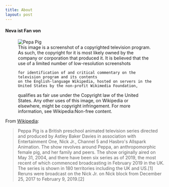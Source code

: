 ```yaml
---
title: About
layout: post
---
```

#### Neva ist Fan von

<figure>
  <img alt="Pepa Pig" src="https://upload.wikimedia.org/wikipedia/en/6/61/Peppa_Pig.png" />
  <figcaption>
    This image is a screenshot of a copyrighted television program. As such, the copyright for it is most likely owned by the company or corporation that produced it. It is believed that the use of a limited number of low-resolution screenshots

```
for identification of and critical commentary on the television program and its contents
on the English-language Wikipedia, hosted on servers in the United States by the non-profit Wikimedia Foundation,
```

qualifies as fair use under the Copyright law of the United States. Any other uses of this image, on Wikipedia or elsewhere, might be copyright infringement. For more information, see Wikipedia:Non-free content.

  </figcaption>
</figure>

From [Wikipedia](https://en.wikipedia.org/wiki/Peppa_Pig):

> Peppa Pig is a British preschool animated television series directed and produced by Astley Baker Davies in association with Entertainment One, Nick Jr., Channel 5 and Hasbro's Allspark Animation. The show revolves around Peppa, an anthropomorphic female pig, and her family and peers. The show originally aired on May 31, 2004, and there have been six series as of 2019, the most recent of which commenced broadcasting in February 2019 in the UK. The series is shown in 180 territories including the UK and US.\[1] Reruns were broadcast on the Nick Jr. on Nick block from December 25, 2017 to February 9, 2019.\[2]